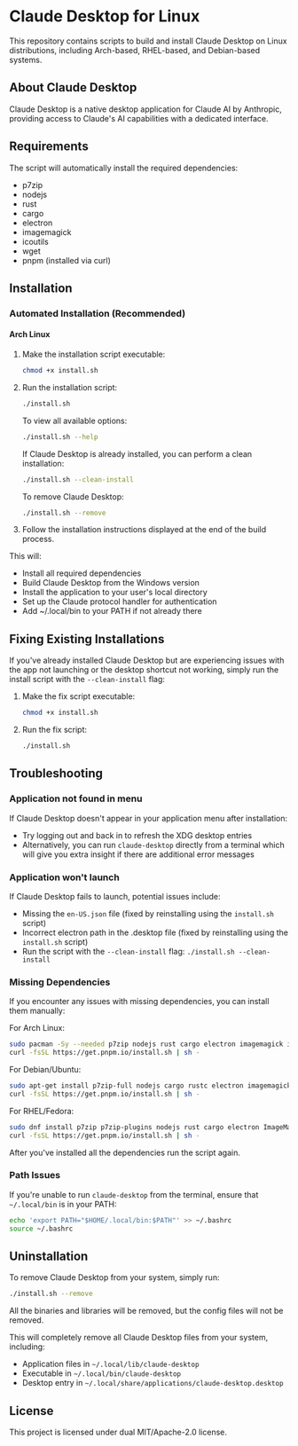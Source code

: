 # Claude Desktop for Linux

This repository contains scripts to build and install Claude Desktop on Linux distributions, including Arch-based, RHEL-based, and Debian-based systems.

## About Claude Desktop

Claude Desktop is a native desktop application for Claude AI by Anthropic, providing access to Claude's AI capabilities with a dedicated interface.

## Requirements

The script will automatically install the required dependencies:
- p7zip
- nodejs
- rust
- cargo
- electron
- imagemagick
- icoutils
- wget
- pnpm (installed via curl)

## Installation

### Automated Installation (Recommended)

#### Arch Linux

1. Make the installation script executable:
   ```bash
   chmod +x install.sh
   ```

2. Run the installation script:
   ```bash
   ./install.sh
   ```

   To view all available options:
   ```bash
   ./install.sh --help
   ```

   If Claude Desktop is already installed, you can perform a clean installation:
   ```bash
   ./install.sh --clean-install
   ```

   To remove Claude Desktop:
   ```bash
   ./install.sh --remove
   ```

3. Follow the installation instructions displayed at the end of the build process.

This will:
- Install all required dependencies
- Build Claude Desktop from the Windows version
- Install the application to your user's local directory
- Set up the Claude protocol handler for authentication
- Add ~/.local/bin to your PATH if not already there

## Fixing Existing Installations

If you've already installed Claude Desktop but are experiencing issues with the app not launching or the desktop shortcut not working, simply run the install script with the `--clean-install` flag:

1. Make the fix script executable:
   ```bash
   chmod +x install.sh
   ```

2. Run the fix script:
   ```bash
   ./install.sh
   ```

## Troubleshooting

### Application not found in menu

If Claude Desktop doesn't appear in your application menu after installation:
- Try logging out and back in to refresh the XDG desktop entries
- Alternatively, you can run `claude-desktop` directly from a terminal which will give you extra insight if there are additional error messages

### Application won't launch

If Claude Desktop fails to launch, potential issues include:
- Missing the `en-US.json` file (fixed by reinstalling using the `install.sh` script)
- Incorrect electron path in the .desktop file (fixed by reinstalling using the `install.sh` script)
- Run the script with the `--clean-install` flag: `./install.sh --clean-install`

### Missing Dependencies

If you encounter any issues with missing dependencies, you can install them manually:

For Arch Linux:
```bash
sudo pacman -Sy --needed p7zip nodejs rust cargo electron imagemagick icoutils wget
curl -fsSL https://get.pnpm.io/install.sh | sh -
```

For Debian/Ubuntu:
```bash
sudo apt-get install p7zip-full nodejs cargo rustc electron imagemagick icoutils
curl -fsSL https://get.pnpm.io/install.sh | sh -
```

For RHEL/Fedora:
```bash
sudo dnf install p7zip p7zip-plugins nodejs rust cargo electron ImageMagick icoutils
curl -fsSL https://get.pnpm.io/install.sh | sh -
```

After you've installed all the dependencies run the script again.

### Path Issues

If you're unable to run `claude-desktop` from the terminal, ensure that `~/.local/bin` is in your PATH:
```bash
echo 'export PATH="$HOME/.local/bin:$PATH"' >> ~/.bashrc
source ~/.bashrc
```

## Uninstallation

To remove Claude Desktop from your system, simply run:
```bash
./install.sh --remove
```

All the binaries and libraries will be removed, but the config files will not be removed.

This will completely remove all Claude Desktop files from your system, including:
- Application files in `~/.local/lib/claude-desktop`
- Executable in `~/.local/bin/claude-desktop`
- Desktop entry in `~/.local/share/applications/claude-desktop.desktop`

## License

This project is licensed under dual MIT/Apache-2.0 license.
